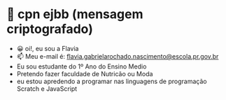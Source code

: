 # :butterfly: cpn ejbb (mensagem criptografado)
- :grinning: oi!, eu sou a Flavia
-  :mailbox:  Meu e-mail é: flavia.gabrielarochado.nascimento@escola.pr.gov.br
-    Eu sou estudante do 1º Ano do Ensino Medio
-    Pretendo fazer faculdade de Nutricão ou Moda
-    eu estou apredendo a programar nas linguagens de programação Scratch e JavaScript
